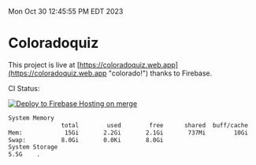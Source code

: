Mon Oct 30 12:45:55 PM EDT 2023

# Coloradoquiz


This project is live at [https://coloradoquiz.web.app](https://coloradoquiz.web.app "colorado!") thanks to Firebase.

CI Status: 

[![Deploy to Firebase Hosting on merge](https://github.com/teamkushal/coloradoquiz/actions/workflows/firebase-hosting-merge.yml/badge.svg)](https://github.com/teamkushal/coloradoquiz/actions/workflows/firebase-hosting-merge.yml)

```bash
System Memory
               total        used        free      shared  buff/cache   available
Mem:            15Gi       2.2Gi       2.1Gi       737Mi        10Gi        11Gi
Swap:          8.0Gi       0.0Ki       8.0Gi
System Storage
5.5G	.
```
